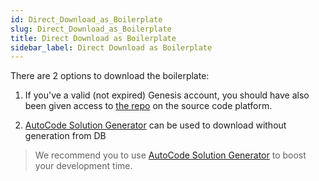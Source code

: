 ```yaml
---
id: Direct_Download_as_Boilerplate
slug: Direct_Download_as_Boilerplate
title: Direct Download as Boilerplate
sidebar_label: Direct Download as Boilerplate
---
```


There are 2 options to download the boilerplate:

1) If you've a valid (not expired) Genesis account, you should have also been given access to [the repo](
https://github.com/NetCoreGenesis/genesis-boilerplate) on the source code platform.

2) [AutoCode Solution Generator](Using_CLI_Solution_Generator.md) can be used to download without generation from DB

> We recommend you to use [AutoCode Solution Generator](Using_CLI_Solution_Generator.md) to boost your development time.
